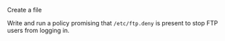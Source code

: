 Create a file

Write and run a policy promising that `/etc/ftp.deny` is present to
stop FTP users from logging in.


